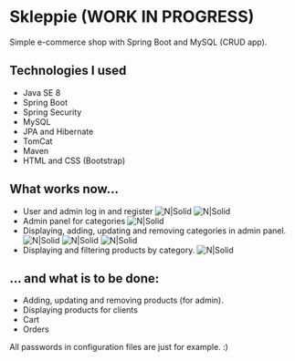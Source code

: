 # Skleppie (WORK IN PROGRESS)
Simple e-commerce shop with Spring Boot and MySQL (CRUD app).

## Technologies I used

* Java SE 8
* Spring Boot
* Spring Security
* MySQL
* JPA and Hibernate
* TomCat
* Maven
* HTML and CSS (Bootstrap)

## What works now...

* User and admin log in and register
![N|Solid](https://cldup.com/Tg_yxWGZHx-3000x3000.png)
![N|Solid](https://cldup.com/17bJ9a-8vA-3000x3000.jpeg)
* Admin panel for categories
![N|Solid](https://cldup.com/VCFmniZey0-3000x3000.jpeg)
* Displaying, adding, updating and removing categories in admin panel.
![N|Solid](https://cldup.com/ogS1Ha-fVe-3000x3000.jpeg)
![N|Solid](https://cldup.com/CkdDSZSDNj-3000x3000.jpeg)
![N|Solid](https://cldup.com/trIc9ZRKsG-3000x3000.jpeg)
* Displaying and filtering products by category.
![N|Solid](https://cldup.com/bnQ6LBV8ji-3000x3000.png)

## ... and what is to be done:

* Adding, updating and removing products (for admin).
* Displaying products for clients
* Cart
* Orders

All passwords in configuration files are just for example. :)

